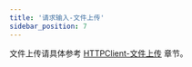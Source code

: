 ```yaml
---
title: '请求输入-文件上传'
sidebar_position: 7
---
```


文件上传请具体参考 [HTTPClient-文件上传](output/goframe-v2.1-md/WEB服务开发/HTTPClient/HTTPClient-文件上传) 章节。